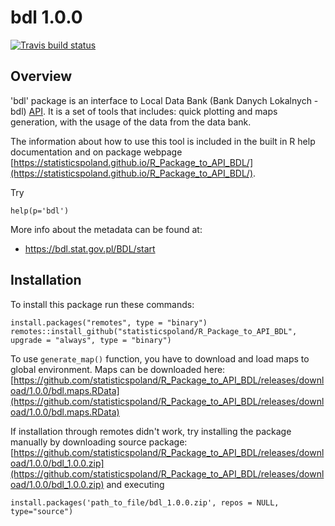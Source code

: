 # bdl 1.0.0

<!-- badges: start -->
[![Travis build status](https://travis-ci.org/statisticspoland/R_Package_to_API_BDL.svg?branch=master)](https://travis-ci.org/statisticspoland/R_Package_to_API_BDL)
<!-- badges: end -->

## Overview
'bdl' package is an interface to Local Data Bank (Bank Danych Lokalnych - bdl) 
[API](https://bdl.stat.gov.pl/BDL). It is a set of tools that includes: quick plotting 
and maps generation, with the usage of the data from the data bank. 

The information about how to use this tool is included in the built in R help documentation and on package webpage [https://statisticspoland.github.io/R_Package_to_API_BDL/](https://statisticspoland.github.io/R_Package_to_API_BDL/). 

Try
```{R}
help(p='bdl')
```

More info about the metadata can be found at:
* https://bdl.stat.gov.pl/BDL/start

## Installation
To install this package run these commands:

```{R}
install.packages("remotes", type = "binary")
remotes::install_github("statisticspoland/R_Package_to_API_BDL", upgrade = "always", type = "binary")
```
To use ```generate_map()``` function, you have to download and load maps to global environment. Maps can be downloaded here: [https://github.com/statisticspoland/R_Package_to_API_BDL/releases/download/1.0.0/bdl.maps.RData](https://github.com/statisticspoland/R_Package_to_API_BDL/releases/download/1.0.0/bdl.maps.RData)

If installation through remotes didn't work, try installing the package manually by 
downloading source package: [https://github.com/statisticspoland/R_Package_to_API_BDL/releases/download/1.0.0/bdl_1.0.0.zip](https://github.com/statisticspoland/R_Package_to_API_BDL/releases/download/1.0.0/bdl_1.0.0.zip) and executing

```{R}
install.packages('path_to_file/bdl_1.0.0.zip', repos = NULL, type="source")
```
